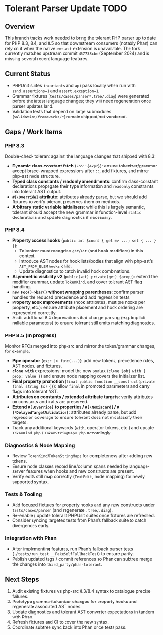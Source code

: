 # Tolerant Parser Update TODO

## Overview

This branch tracks work needed to bring the tolerant PHP parser up to date for PHP 8.3, 8.4, and 8.5 so that downstream consumers (notably Phan) can rely on it when the native `ext-ast` extension is unavailable. The fork currently matches upstream commit `457738cbe` (September 2024) and is missing several recent language features.

## Current Status

- PHPUnit suites `invariants` and `api` pass locally when run with `zend.assertions=1` and `assert.exception=1`.
- Grammar fixtures (`tests/cases/parser*.tree/.diag`) were generated before the latest language changes; they will need regeneration once parser updates land.
- Validation tests that depend on large submodules (`validation/frameworks/*`) remain skipped/not vendored.

## Gaps / Work Items

### PHP 8.3

Double-check tolerant against the language changes that shipped with 8.3:

- **Dynamic class constant fetch** (`Foo::{expr}`): ensure tokenizer/grammar accept brace-wrapped expressions after `::`, add fixtures, and mirror php-ast node structure.
- **Typed class constants / readonly amendments**: confirm class-constant declarations propagate their type information and `readonly` constraints into tolerant AST output.
- **`#[\Override]` attribute**: attributes already parse, but we should add fixtures to verify tolerant preserves them on methods.
- **Arbitrary static variable initialisers**: while this is largely semantic, tolerant should accept the new grammar in function-level `static` declarations and update diagnostics if necessary.

### PHP 8.4

- **Property access hooks** (`public int $count { get => ...; set { ... } }`):
  - Tokenizer must recognise `get`/`set` (and hook modifiers) in this context.
  - Introduce AST nodes for hook lists/bodies that align with php-ast’s `AST_PROP_ELEM` `hooks` child.
  - Update diagnostics to catch invalid hook combinations.
- **Asymmetric visibility v2** (`public(set) private(get) $prop;`): extend the modifier grammar, update `TokenKind`, and cover tolerant AST flag handling.
- **`new Foo()->bar()` without wrapping parentheses**: confirm parser handles the reduced precedence and add regression tests.
- **Property hook improvements** (hook attributes, multiple hooks per property, etc.): ensure attribute placement and hook ordering are represented correctly.
- Audit additional 8.4 deprecations that change parsing (e.g. implicit nullable parameters) to ensure tolerant still emits matching diagnostics.

### PHP 8.5 (in progress)

Monitor RFCs merged into php-src and mirror the token/grammar changes, for example:

- **Pipe operator** (`expr |> func(...)`): add new tokens, precedence rules, AST nodes, and fixtures.
- **`clone with`** expressions: model the new syntax (`clone $obj with { prop: value }`) and ensure node mapping covers the initializer list.
- **Final property promotion** (`final public function __construct(private final string $x) {}`): allow `final` in promoted parameters and carry flags into tolerant AST.
- **Attributes on constants / extended attribute targets**: verify attributes on constants and traits are preserved.
- **Extend `#[\Override]` to properties / `#[\NoDiscard]` / `#[\DelayedTargetValidation]`**: attributes already parse, but add regression coverage to ensure tolerant does not misclassify their targets.
- Track any additional keywords (`with`, operator tokens, etc.) and update `TokenKind.php` / `TokenStringMaps.php` accordingly.

### Diagnostics & Node Mapping

- Review `TokenKind`/`TokenStringMaps` for completeness after adding new tokens.
- Ensure node classes record line/column spans needed by language-server features when hooks and new constructs are present.
- Verify edits still map correctly (`TextEdit`, node mapping) for newly supported syntax.

### Tests & Tooling

- Add focused fixtures for property hooks and any new constructs under `tests/cases/parser` (and regenerate `.tree/.diag`).
- Re-enable / update tolerant PHPUnit suites once fixtures are refreshed.
- Consider syncing targeted tests from Phan’s fallback suite to catch divergences early.

### Integration with Phan

- After implementing features, run Phan’s fallback parser tests (`./tests/run_test __FakeSelfFallbackTest`) to ensure parity.
- Publish updated tags / commit references so Phan can subtree merge the changes into `third_party/phan-tolerant`.

## Next Steps

1. Audit existing fixtures vs php-src 8.3/8.4 syntax to catalogue precise failures.
2. Prototype grammar/tokenizer changes for property hooks and regenerate associated AST nodes.
3. Update diagnostics and tolerant AST converter expectations in tandem with Phan.
4. Refresh fixtures and CI to cover the new syntax.
5. Coordinate subtree sync back into Phan once tests pass.
